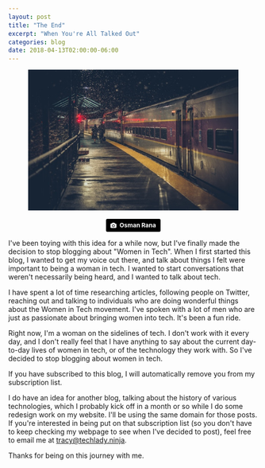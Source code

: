 ```yaml
---
layout: post
title: "The End"
excerpt: "When You're All Talked Out"
categories: blog
date: 2018-04-13T02:00:00-06:00
---
```




<center>
<figure>
<img src="/images/goodbye.jpg">
</figure>
<a style="background-color:black;color:white;text-decoration:none;padding:4px 6px;font-family:-apple-system, BlinkMacSystemFont, &quot;San Francisco&quot;, &quot;Helvetica Neue&quot;, Helvetica, Ubuntu, Roboto, Noto, &quot;Segoe UI&quot;, Arial, sans-serif;font-size:12px;font-weight:bold;line-height:1.2;display:inline-block;border-radius:3px;" href="https://unsplash.com/@osmanrana?utm_medium=referral&amp;utm_campaign=photographer-credit&amp;utm_content=creditBadge" target="_blank" rel="noopener noreferrer" title="Download free do whatever you want high-resolution photos from Osman Rana"><span style="display:inline-block;padding:2px 3px;"><svg xmlns="http://www.w3.org/2000/svg" style="height:12px;width:auto;position:relative;vertical-align:middle;top:-1px;fill:white;" viewBox="0 0 32 32"><title>unsplash-logo</title><path d="M20.8 18.1c0 2.7-2.2 4.8-4.8 4.8s-4.8-2.1-4.8-4.8c0-2.7 2.2-4.8 4.8-4.8 2.7.1 4.8 2.2 4.8 4.8zm11.2-7.4v14.9c0 2.3-1.9 4.3-4.3 4.3h-23.4c-2.4 0-4.3-1.9-4.3-4.3v-15c0-2.3 1.9-4.3 4.3-4.3h3.7l.8-2.3c.4-1.1 1.7-2 2.9-2h8.6c1.2 0 2.5.9 2.9 2l.8 2.4h3.7c2.4 0 4.3 1.9 4.3 4.3zm-8.6 7.5c0-4.1-3.3-7.5-7.5-7.5-4.1 0-7.5 3.4-7.5 7.5s3.3 7.5 7.5 7.5c4.2-.1 7.5-3.4 7.5-7.5z"></path></svg></span><span style="display:inline-block;padding:2px 3px;">Osman Rana</span></a>
</center>

I've been toying with this idea for a while now, but I've finally made the decision to stop blogging about "Women in Tech".  When I first started this blog, I wanted to get my voice out there, and talk about things I felt were important to being a woman in tech.  I wanted to start conversations that weren't necessarily being heard, and I wanted to talk about tech.

I have spent a lot of time researching articles, following people on Twitter, reaching out and talking to individuals who are doing wonderful things about the Women in Tech movement.  I've spoken with a lot of men who are just as passionate about bringing women into tech.  It's been a fun ride.

Right now, I'm a woman on the sidelines of tech.  I don't work with it every day, and I don't really feel that I have anything to say about the current day-to-day lives of women in tech, or of the technology they work with.  So I've decided to stop blogging about women in tech.

If you have subscribed to this blog, I will automatically remove you from my subscription list.

I do have an idea for another blog, talking about the history of various technologies, which I probably kick off in a month or so while I do some redesign work on my website.  I'll be using the same domain for those posts.  If you're interested in being put on that subscription list (so you don't have to keep checking my webpage to see when I've decided to post), feel free to email me at <a href="mailto:tracy@techlady.ninja ?subject=New%20Blog%20Subscribe">tracy@techlady.ninja</a>.

Thanks for being on this journey with me.